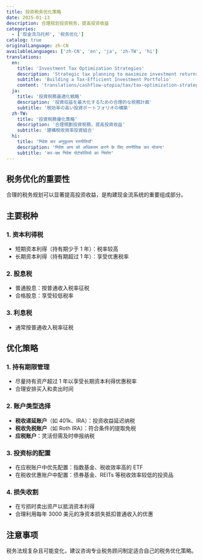 ```yaml
---
title: 投资税务优化策略
date: 2025-01-13
description: 合理规划投资税务，提高投资收益
categories:
  - ['现金流乌托邦', '税务优化']
catalog: true
originalLanguage: zh-CN
availableLanguages: ['zh-CN', 'en', 'ja', 'zh-TW', 'hi']
translations:
  en:
    title: 'Investment Tax Optimization Strategies'
    description: 'Strategic tax planning to maximize investment returns'
    subtitle: 'Building a Tax-Efficient Investment Portfolio'
    content: 'translations/cashflow-utopia/tax/tax-optimization-strategies.en.md'
  ja:
    title: '投資税務最適化戦略'
    description: '投資収益を最大化するための合理的な税務計画'
    subtitle: '税効率の高い投資ポートフォリオの構築'
  zh-TW:
    title: '投資稅務優化策略'
    description: '合理規劃投資稅務，提高投資收益'
    subtitle: '建構稅收效率投資組合'
  hi:
    title: 'निवेश कर अनुकूलन रणनीतियाँ'
    description: 'निवेश आय को अधिकतम करने के लिए रणनीतिक कर योजना'
    subtitle: 'कर-दक्ष निवेश पोर्टफोलियो का निर्माण'
---
```


## 税务优化的重要性

合理的税务规划可以显著提高投资收益，是构建现金流系统的重要组成部分。

## 主要税种

### 1. 资本利得税

- 短期资本利得（持有期少于 1 年）：税率较高
- 长期资本利得（持有期超过 1 年）：享受优惠税率

### 2. 股息税

- 普通股息：按普通收入税率征税
- 合格股息：享受较低税率

### 3. 利息税

- 通常按普通收入税率征税

## 优化策略

### 1. 持有期限管理

- 尽量持有资产超过 1 年以享受长期资本利得优惠税率
- 合理安排买入和卖出时间

### 2. 账户类型选择

- **税收递延账户**（如 401k、IRA）：投资收益延迟纳税
- **税收免税账户**（如 Roth IRA）：符合条件的提取免税
- **应税账户**：灵活但需及时申报纳税

### 3. 投资标的配置

- 在应税账户中优先配置：指数基金、税收效率高的 ETF
- 在税收优惠账户中配置：债券基金、REITs 等税收效率较低的投资品

### 4. 损失收割

- 在亏损时卖出资产以抵消资本利得
- 合理利用每年 3000 美元的净资本损失抵扣普通收入的优惠

## 注意事项

税务法规复杂且可能变化，建议咨询专业税务顾问制定适合自己的税务优化策略。
